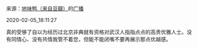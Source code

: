 来源：[地味鸭（来自豆瓣）](https://www.douban.com/people/47513232/)的[广播](https://www.douban.com/people/47513232/status/2792332587/)


2020-02-05_18:11:27


真的受够了自以为经历过北京非典就有资格对武汉人指指点点的高贵优雅人士。没有同情心、没有共情我管不着您，但能不能闭嘴不要再展示那点优越感。

